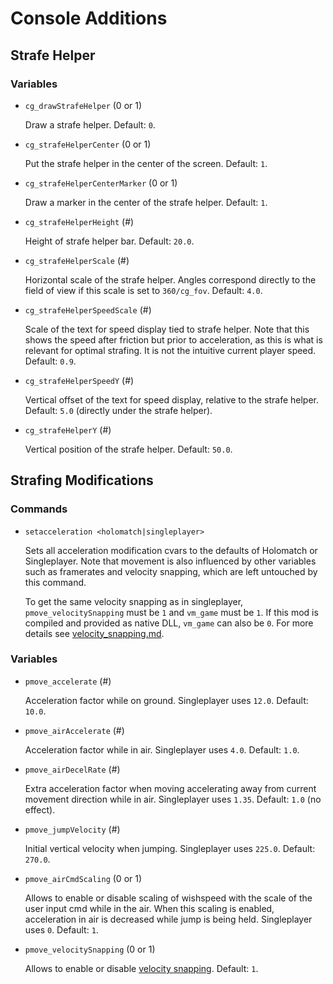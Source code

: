 
# Console Additions

## Strafe Helper

### Variables

- `cg_drawStrafeHelper` (0 or 1)

  Draw a strafe helper.
  Default: `0`.

- `cg_strafeHelperCenter` (0 or 1)

  Put the strafe helper in the center of the screen.
  Default: `1`.

- `cg_strafeHelperCenterMarker` (0 or 1)

  Draw a marker in the center of the strafe helper.
  Default: `1`.

- `cg_strafeHelperHeight` (#)

  Height of strafe helper bar.
  Default: `20.0`.

- `cg_strafeHelperScale` (#)

  Horizontal scale of the strafe helper.
  Angles correspond directly to the field of view if this scale is set to `360/cg_fov`.
  Default: `4.0`.

- `cg_strafeHelperSpeedScale` (#)

  Scale of the text for speed display tied to strafe helper.
  Note that this shows the speed after friction but prior to acceleration, as this is what is relevant for optimal strafing.
  It is not the intuitive current player speed.
  Default: `0.9`.

- `cg_strafeHelperSpeedY` (#)

  Vertical offset of the text for speed display, relative to the strafe helper.
  Default: `5.0` (directly under the strafe helper).

- `cg_strafeHelperY` (#)

  Vertical position of the strafe helper.
  Default: `50.0`.

## Strafing Modifications

### Commands

- `setacceleration <holomatch|singleplayer>`

  Sets all acceleration modification cvars to the defaults of Holomatch or Singleplayer.
  Note that movement is also influenced by other variables such as framerates and velocity snapping, which are left untouched by this command.

  To get the same velocity snapping as in singleplayer, `pmove_velocitySnapping` must be `1` and `vm_game` must be `1`.
  If this mod is compiled and provided as native DLL, `vm_game` can also be `0`.
  For more details see [velocity_snapping.md](velocity_snapping.md).

### Variables

- `pmove_accelerate` (#)

  Acceleration factor while on ground.
  Singleplayer uses `12.0`.
  Default: `10.0`.

- `pmove_airAccelerate` (#)

  Acceleration factor while in air.
  Singleplayer uses `4.0`.
  Default: `1.0`.

- `pmove_airDecelRate` (#)

  Extra acceleration factor when moving accelerating away from current movement direction while in air.
  Singleplayer uses `1.35`.
  Default: `1.0` (no effect).

- `pmove_jumpVelocity` (#)

  Initial vertical velocity when jumping.
  Singleplayer uses `225.0`.
  Default: `270.0`.

- `pmove_airCmdScaling` (0 or 1)

  Allows to enable or disable scaling of wishspeed with the scale of the user input cmd while in the air.
  When this scaling is enabled, acceleration in air is decreased while jump is being held.
  Singleplayer uses `0`.
  Default: `1`.

- `pmove_velocitySnapping` (0 or 1)

  Allows to enable or disable [velocity snapping](velocity_snapping.md).
  Default: `1`.
